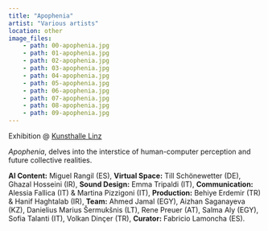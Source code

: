 ```yaml
---
title: "Apophenia"
artist: "Various artists"
location: other
image_files:
    - path: 00-apophenia.jpg
    - path: 01-apophenia.jpg
    - path: 02-apophenia.jpg
    - path: 03-apophenia.jpg
    - path: 04-apophenia.jpg
    - path: 05-apophenia.jpg
    - path: 06-apophenia.jpg
    - path: 07-apophenia.jpg
    - path: 08-apophenia.jpg
    - path: 09-apophenia.jpg
---
```


Exhibition @ [Kunsthalle Linz](http://www.kunsthallelinz.at/)

_Apophenia_, delves into the interstice of human-computer perception and future collective realities.

**AI Content:** Miguel Rangil (ES),
**Virtual Space:** Till Schönewetter (DE), Ghazal Hosseini (IR),
**Sound Design:** Emma Tripaldi (IT),
**Communication:** Alessia Fallica (IT) & Martina Pizzigoni (IT),
**Production:** Behiye Erdemir (TR) & Hanif Haghtalab (IR),
**Team:** Ahmed Jamal (EGY), Aizhan Saganayeva (KZ), Danielius Marius Šermukšnis (LT), Rene Preuer (AT), Salma Aly (EGY), Sofia Talanti (IT), Volkan Dinçer (TR),
**Curator:** Fabricio Lamoncha (ES).
